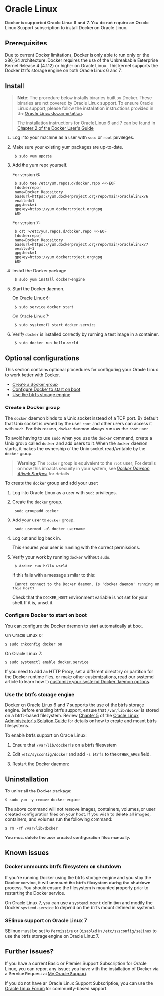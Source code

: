 <!--[metadata]>
+++
aliases = [ "/engine/installation/oracle/"]
title = "Installation on Oracle Linux"
description = "Installation instructions for Docker on Oracle Linux."
keywords = ["Docker, Docker documentation, requirements, linux, rhel, centos, oracle,  ol"]
[menu.main]
parent = "engine_linux"
+++
<![end-metadata]-->

# Oracle Linux

Docker is supported Oracle Linux 6 and 7. You do not require an Oracle Linux
Support subscription to install Docker on Oracle Linux.

## Prerequisites

Due to current Docker limitations, Docker is only able to run only on the x86_64
architecture. Docker requires the use of the Unbreakable Enterprise Kernel
Release 4 (4.1.12) or higher on Oracle Linux. This kernel supports the Docker
btrfs storage engine on both Oracle Linux 6 and 7.

## Install


> **Note**: The procedure below installs binaries built by Docker. These binaries
> are not covered by Oracle Linux support. To ensure Oracle Linux support, please
> follow the installation instructions provided in the
> [Oracle Linux documentation](https://docs.oracle.com/en/operating-systems/?tab=2).
>
> The installation instructions for Oracle Linux 6 and 7 can be found in [Chapter 2 of
> the Docker User&apos;s Guide](https://docs.oracle.com/cd/E52668_01/E75728/html/docker_install_upgrade.html)


1. Log into your machine as a user with `sudo` or `root` privileges.

2. Make sure your existing yum packages are up-to-date.

        $ sudo yum update

3. Add the yum repo yourself.

    For version 6:

        $ sudo tee /etc/yum.repos.d/docker.repo <<-EOF
        [dockerrepo]
        name=Docker Repository
        baseurl=https://yum.dockerproject.org/repo/main/oraclelinux/6
        enabled=1
        gpgcheck=1
        gpgkey=https://yum.dockerproject.org/gpg
        EOF

    For version 7:

        $ cat >/etc/yum.repos.d/docker.repo <<-EOF
        [dockerrepo]
        name=Docker Repository
        baseurl=https://yum.dockerproject.org/repo/main/oraclelinux/7
        enabled=1
        gpgcheck=1
        gpgkey=https://yum.dockerproject.org/gpg
        EOF

4. Install the Docker package.

        $ sudo yum install docker-engine

5. Start the Docker daemon.

     On Oracle Linux 6:

        $ sudo service docker start

     On Oracle Linux 7:

        $ sudo systemctl start docker.service

6. Verify `docker` is installed correctly by running a test image in a container.

        $ sudo docker run hello-world

## Optional configurations

This section contains optional procedures for configuring your Oracle Linux to work
better with Docker.

* [Create a docker group](#create-a-docker-group)
* [Configure Docker to start on boot](#configure-docker-to-start-on-boot)
* [Use the btrfs storage engine](#use-the-btrfs-storage-engine)

### Create a Docker group		

The `docker` daemon binds to a Unix socket instead of a TCP port. By default
that Unix socket is owned by the user `root` and other users can access it with
`sudo`. For this reason, `docker` daemon always runs as the `root` user.

To avoid having to use `sudo` when you use the `docker` command, create a Unix
group called `docker` and add users to it. When the `docker` daemon starts, it
makes the ownership of the Unix socket read/writable by the `docker` group.

>**Warning**: The `docker` group is equivalent to the `root` user; For details
>on how this impacts security in your system, see [*Docker Daemon Attack
>Surface*](../../security/security.md#docker-daemon-attack-surface) for details.

To create the `docker` group and add your user:

1. Log into Oracle Linux as a user with `sudo` privileges.

2. Create the `docker` group.

        sudo groupadd docker

3. Add your user to `docker` group.

        sudo usermod -aG docker username

4. Log out and log back in.

    This ensures your user is running with the correct permissions.

5. Verify your work by running `docker` without `sudo`.

        $ docker run hello-world

	If this fails with a message similar to this:

		Cannot connect to the Docker daemon. Is 'docker daemon' running on this host?

	Check that the `DOCKER_HOST` environment variable is not set for your shell.
	If it is, unset it.

### Configure Docker to start on boot

You can configure the  Docker daemon to start automatically at boot.

On Oracle Linux 6:

```
$ sudo chkconfig docker on
```

On Oracle Linux 7:

```
$ sudo systemctl enable docker.service
```

If you need to add an HTTP Proxy, set a different directory or partition for the
Docker runtime files, or make other customizations, read our systemd article to
learn how to [customize your systemd Docker daemon options](../../admin/systemd.md).

### Use the btrfs storage engine

Docker on Oracle Linux 6 and 7 supports the use of the btrfs storage engine.
Before enabling btrfs support, ensure that `/var/lib/docker` is stored on a
btrfs-based filesystem. Review [Chapter
5](http://docs.oracle.com/cd/E37670_01/E37355/html/ol_btrfs.html) of the [Oracle
Linux Administrator's Solution
Guide](http://docs.oracle.com/cd/E37670_01/E37355/html/index.html) for details
on how to create and mount btrfs filesystems.

To enable btrfs support on Oracle Linux:

1. Ensure that `/var/lib/docker` is on a btrfs filesystem.

2. Edit `/etc/sysconfig/docker` and add `-s btrfs` to the `OTHER_ARGS` field.

3. Restart the Docker daemon:

## Uninstallation

To uninstall the Docker package:

    $ sudo yum -y remove docker-engine

The above command will not remove images, containers, volumes, or user created
configuration files on your host. If you wish to delete all images, containers,
and volumes run the following command:

    $ rm -rf /var/lib/docker

You must delete the user created configuration files manually.

## Known issues

### Docker unmounts btrfs filesystem on shutdown
If you're running Docker using the btrfs storage engine and you stop the Docker
service, it will unmount the btrfs filesystem during the shutdown process. You
should ensure the filesystem is mounted properly prior to restarting the Docker
service.

On Oracle Linux 7, you can use a `systemd.mount` definition and modify the
Docker `systemd.service` to depend on the btrfs mount defined in systemd.

### SElinux support on Oracle Linux 7
SElinux must be set to `Permissive` or `Disabled` in `/etc/sysconfig/selinux` to
use the btrfs storage engine on Oracle Linux 7.

## Further issues?

If you have a current Basic or Premier Support Subscription for Oracle Linux,
you can report any issues you have with the installation of Docker via a Service
Request at [My Oracle Support](https://support.oracle.com).

If you do not have an Oracle Linux Support Subscription, you can use the [Oracle
Linux
Forum](https://community.oracle.com/community/server_%26_storage_systems/linux/oracle_linux) for community-based support.
